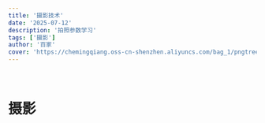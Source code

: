```yaml
---
title: '摄影技术'
date: '2025-07-12'
description: '拍照参数学习'
tags: ['摄影']
author: '百家'
cover: 'https://chemingqiang.oss-cn-shenzhen.aliyuncs.com/bag_1/pngtree-photography-hd-photos-images-that-will-make-you-want-to-start-image_2568088.jpg'
---
```


</br>

# 摄影
